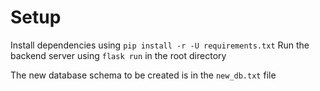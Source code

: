 # Setup

Install dependencies using `pip install -r -U requirements.txt`
Run the backend server using `flask run` in the root directory

The new database schema to be created is in the `new_db.txt` file
